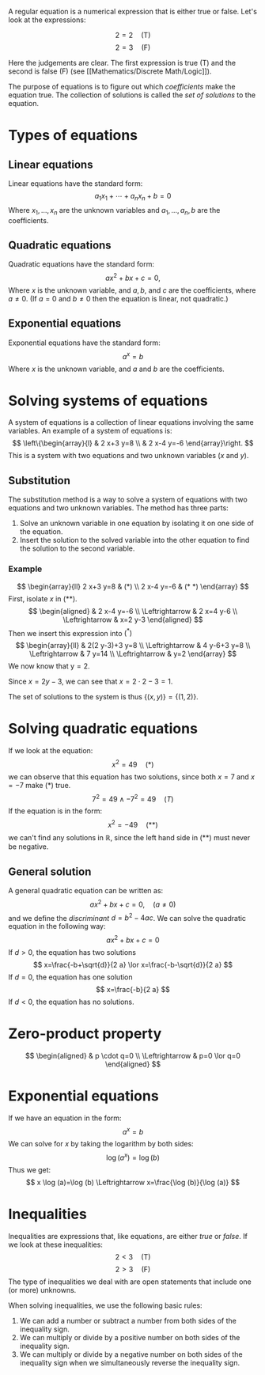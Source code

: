A regular equation is a numerical expression that is either true or false. Let's look at the expressions:

$$
2=2 \quad(\mathrm{T})
$$
$$
2=3 \quad(\mathrm{F})
$$

Here the judgements are clear. The first expression is true (T) and the second is false (F) (see [[Mathematics/Discrete Math/Logic]]).

The purpose of equations is to figure out which *coefficients* make the equation true. The collection of solutions is called the *set of solutions* to the equation.
# Types of equations
## Linear equations
Linear equations have the standard form:
$$a_1x_1+\cdots+a_nx_n+b=0$$
Where $x_1,...,x_n$ are the unknown variables and $a_1,...,a_n, b$ are the coefficients.
## Quadratic equations
Quadratic equations have the standard form:
$$
a x^2+b x+c=0,
$$
Where $x$ is the unknown variable, and $a, b$, and $c$ are the coefficients, where $a \neq 0$. (If $a=0$ and $b \neq 0$ then the equation is linear, not quadratic.)

## Exponential equations
Exponential equations have the standard form:
$$
a^x=b
$$
Where $x$ is the unknown variable, and $a$ and $b$ are the coefficients.

# Solving systems of equations
A system of equations is a collection of linear equations involving the same variables. An example of a system of equations is:
$$
\left\{\begin{array}{l}
& 2 x+3 y=8 \\
& 2 x-4 y=-6
\end{array}\right.
$$
This is a system with two equations and two unknown variables ($x$ and $y$).
## Substitution
The substitution method is a way to solve a system of equations with two equations and two unknown variables. The method has three parts:
1. Solve an unknown variable in one equation by isolating it on one side of the equation.
2. Insert the solution to the solved variable into the other equation to find the solution to the second variable.

### Example
$$
\begin{array}{ll}
2 x+3 y=8 & (*) \\
2 x-4 y=-6 & (* *)
\end{array}
$$
First, isolate $x$ in $(* *)$.
$$
\begin{aligned}
& 2 x-4 y=-6 \\
\Leftrightarrow & 2 x=4 y-6 \\
\Leftrightarrow & x=2 y-3
\end{aligned}
$$
Then we insert this expression into $\left(^*\right)$
$$
\begin{array}{ll} 
& 2(2 y-3)+3 y=8 \\
\Leftrightarrow & 4 y-6+3 y=8 \\
\Leftrightarrow & 7 y=14 \\
\Leftrightarrow & y=2
\end{array}
$$
We now know that $\mathrm{y}=2$.

Since $x=2 y-3$, we can see that $x=2 \cdot 2-3=1$.

The set of solutions to the system is thus $\{(x, y)\}=\{(1,2)\}$.

# Solving quadratic equations
If we look at the equation:
$$
x^2=49 \quad(*)
$$
we can observe that this equation has two solutions, since both $x=7$ and $x=-7$ make $(*)$ true.
$$
7{ }^2=49
\land -7{ }^2=49\quad(T)
$$
If the equation is in the form:
$$
x^2=-49 \quad(* *)
$$
we can't find any solutions in $\mathbb{R}$, since the left hand side  in $(* *)$ must never be negative.

## General solution
A general quadratic equation can be written as:
$$
a x^2+b x+c=0, \quad(a \neq 0)
$$
and we define the *discriminant* $d=b^2-4 a c$. We can solve the quadratic equation in the following way:
$$
a x^2+b x+c=0
$$
If $d>0$, the equation has two solutions
$$
x=\frac{-b+\sqrt{d}}{2 a} \lor x=\frac{-b-\sqrt{d}}{2 a}
$$
If $d=0$, the equation has one solution
$$
x=\frac{-b}{2 a}
$$
If $d<0$, the equation has no solutions.

# Zero-product property
$$
\begin{aligned}
& p \cdot q=0 \\
\Leftrightarrow & p=0 \lor q=0
\end{aligned}
$$
# Exponential equations
If we have an equation in the form:
$$
a^x=b
$$
We can solve for $x$ by taking the logarithm by both sides:
$$
\log \left(a^x\right)=\log (b)
$$
Thus we get:
$$
x \log (a)=\log (b) \Leftrightarrow x=\frac{\log (b)}{\log (a)}
$$
# Inequalities
Inequalities are expressions that, like equations, are either *true* or *false*. If we look at these inequalities:
$$
2<3 \quad \text{(T)}
$$
$$
2>3 \quad \text{(F)}
$$
The type of inequalities we deal with are open statements that include one (or more) unknowns.

When solving inequalities, we use the following basic rules:
1. We can add a number or subtract a number from both sides of the inequality sign.
2. We can multiply or divide by a positive number on both sides of the inequality sign.
3. We can multiply or divide by a negative number on both sides of the inequality sign when we simultaneously reverse the inequality sign.